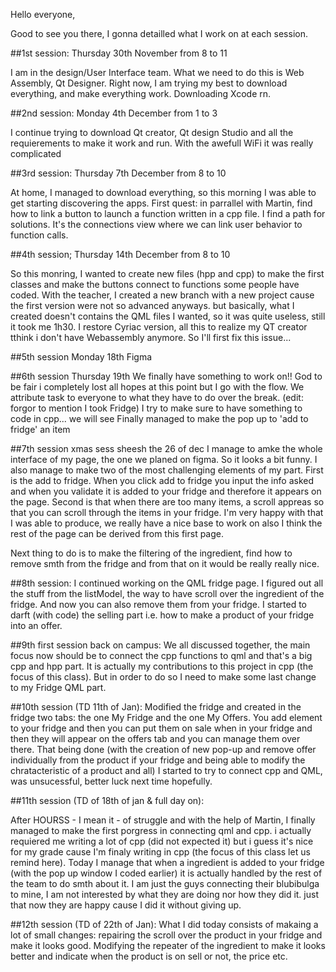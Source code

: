 Hello everyone, 

Good to see you there, I gonna detailled what I work on at each session. 

##1st session: Thursday 30th November from 8 to 11

I am in the design/User Interface team. What we need to do this is Web Assembly, Qt Designer. 
Right now, I am trying my best to download everything, and make everything work. 
Downloading Xcode rn. 

##2nd session: Monday 4th December from 1 to 3

I continue trying to download Qt creator, Qt design Studio and all the requierements to make it work and run. 
With the awefull WiFi it was really complicated

##3rd session: Thursday 7th December from 8 to 10

At home, I managed to download everything, so this morning I was able to get starting discovering the apps. 
First quest: in parrallel with Martin, find how to link a button to launch a function written in a cpp file. 
I find a path for solutions. It's the connections view where we can link user behavior to function calls. 

##4th session; Thursday 14th December from 8 to 10

So this monring, I wanted to create new files (hpp and cpp) to make the first classes and make the buttons connect to functions some people have coded. 
With the teacher, I created a new branch with a new project cause the first version were not so advanced anyways. but basically, what I created doesn't contains the QML files I wanted, so it was quite useless, still it took me 1h30. I restore Cyriac version, all this to realize my QT creator tthink i don't have Webassembly anymore. So I'll first fix this issue...

##5th session Monday 18th
Figma

##6th session Thursday 19th
We finally have something to work on!! God to be fair i completely lost all hopes at this point but I go with the flow. 
We attribute task to everyone to what they have to do over the break. (edit: forgor to mention I took Fridge)
I try to make sure to have something to code in cpp... we will see
Finally managed to make the pop up to 'add to fridge' an item

##7th session xmas sess sheesh the 26 of dec
I manage to amke the whole interface of my page, the one we planed on figma. So it looks a bit funny. 
I also manage to make two of the most challenging elements of my part. 
First is the add to fridge. When you click add to fridge you input the info asked and when you validate it is added to your fridge and therefore it appears on the page. 
Second is that when there are too many items, a scroll appreas so that you can scroll through the items in your fridge. 
I'm very happy with that I was able to produce, we really have a nice base to work on also I think the rest of the page can be derived from this first page. 

Next thing to do is to make the filtering of the ingredient, find how to remove smth from the fridge and from that on it would be really really nice. 

##8th session: 
I continued working on the QML fridge page. I figured out all the stuff from the listModel, the way to have scroll over the ingredient of the fridge. And now you can also remove them from your fridge. I started to darft (with code) the selling part i.e. how to make a product of your fridge into an offer. 

##9th first session back on campus: 
We all discussed together, the main focus now should be to connect the cpp functions to qml and that's a big cpp and hpp part. It is actually my contributions to this project in cpp (the focus of this class). But in order to do so I need to make some last change to my Fridge QML part. 

##10th session (TD 11th of Jan):
Modified the fridge and created in the fridge two tabs: the one My Fridge and the one My Offers. You add element to your fridge and then you can put them on sale when in your fridge and then they will appear on the offers tab and you can manage them over there. That being done (with the creation of new pop-up and remove offer individually from the product if your fridge and being able to modify the chratacteristic of a product and all) I started to try to connect cpp and QML, was unsucessful, better luck next time hopefully. 

##11th session (TD of 18th of jan & full day on):

After HOURSS - I mean it - of struggle and with the help of Martin, I finally managed to make the first porgress in connecting qml and cpp. i actually requiered me writing a lot of cpp (did not expected it) but i guess it's nice for my grade cause I'm finaly writing in cpp (the focus of this class let us remind here). Today I manage that when a ingredient is added to your fridge (with the pop up window I coded earlier) it is actually handled by the rest of the team to do smth about it. I am just the guys connecting their blubibulga to mine, I am not interested by what they are doing nor how they did it. just that now they are happy cause I did it without giving up. 

##12th session (TD of 22th of Jan): 
What I did today consists of makaing a lot of small changes: repairing the scroll over the product in your fridge and make it looks good. Modifying the repeater of the ingredient to make it looks better and indicate when the product is on sell or not, the price etc. 
